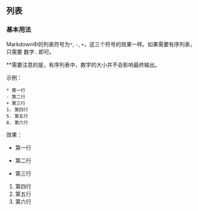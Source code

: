 ## 列表

### 基本用法
Markdown中的列表符号为`*`, `-`, `+`，这三个符号的效果一样。如果需要有序列表，只需要 数字`.` 即可。

**需要注意的是，有序列表中，数字的大小并不会影响最终输出。

示例：
```
* 第一行
- 第二行
+ 第三行
1. 第四行
5. 第五行
8. 第六行
```

效果：
* 第一行
- 第二行
+ 第三行
1. 第四行
5. 第五行
8. 第六行
